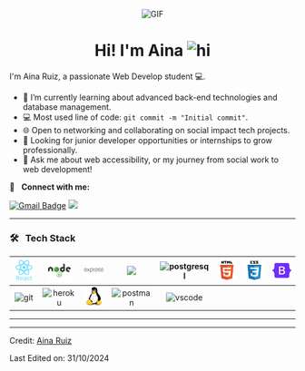 <p align="center">
<img alt="GIF" src="https://github.com/arsentieva/arsentieva/blob/main/code.gif?raw=true" height="280" />
 <p/>
<h1 align="center"> Hi! I'm Aina <img src="https://user-images.githubusercontent.com/1303154/88677602-1635ba80-d120-11ea-84d8-d263ba5fc3c0.gif" width="28px" alt="hi"></h1>

I'm Aina Ruiz, a passionate Web Develop student 💻.

<!-- TODO: Add last video link -->

- 🌱 I’m currently learning about advanced back-end technologies and database management.
- 💻 Most used line of code: `git commit -m "Initial commit"`.
- 🌐 Open to networking and collaborating on social impact tech projects.
- 🤔 Looking for junior developer opportunities or internships to grow professionally.
- 💬 Ask me about web accessibility, or my journey from social work to web development!

🤝 &nbsp; **Connect with me:** 

[![Gmail Badge](https://img.shields.io/badge/Gmail-D14836?style=for-the-badge&logo=gmail&logoColor=white)](mailto:ainaruiz1997@gmail.com)
[<img src="https://img.shields.io/badge/linkedin-%230077B5.svg?&style=for-the-badge&logo=linkedin&logoColor=white" />](https://www.linkedin.com/in/aina-ruiz-sarasa/)


<hr>

### 🛠 &nbsp; Tech Stack

|<img src="https://raw.githubusercontent.com/devicons/devicon/master/icons/react/react-original-wordmark.svg" width=40> | <img src="https://raw.githubusercontent.com/devicons/devicon/master/icons/nodejs/nodejs-original-wordmark.svg" width="40"> | <img src="https://raw.githubusercontent.com/devicons/devicon/master/icons/express/express-original-wordmark.svg" width="40"> | <img src="https://www.vectorlogo.zone/logos/javascript/javascript-vertical.svg" width="40"> | <img src="https://www.vectorlogo.zone/logos/postgresql/postgresql-icon.svg" alt="postgresql" width="40"> | <img src="https://raw.githubusercontent.com/devicons/devicon/master/icons/html5/html5-original-wordmark.svg" alt="html5" width="40"> | <img src="https://raw.githubusercontent.com/devicons/devicon/master/icons/css3/css3-original-wordmark.svg" alt="css3" width="40"> | <img src="https://raw.githubusercontent.com/devicons/devicon/master/icons/bootstrap/bootstrap-plain.svg" width="40"> |
|:-:|:-:|:-:|:-:|:-:|:-:|:-:|:-:|
| <img src="https://www.vectorlogo.zone/logos/git-scm/git-scm-icon.svg" alt="git" width="40"> | <img src="https://www.vectorlogo.zone/logos/heroku/heroku-icon.svg" alt="heroku" width="40"> | <img src="https://raw.githubusercontent.com/devicons/devicon/master/icons/linux/linux-original.svg" alt="linux" width="40"> | <img src="https://www.vectorlogo.zone/logos/getpostman/getpostman-icon.svg" alt="postman" width="40"> | <img src="https://www.vectorlogo.zone/logos/visualstudio_code/visualstudio_code-icon.svg" alt="vscode" width="40"> |

<hr>

------
Credit: [Aina Ruiz](https://github.com/ainaruiz27)

Last Edited on: 31/10/2024
